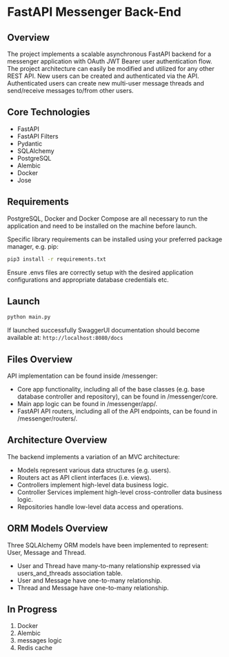 # FastAPI Messenger Back-End 

## Overview

The project implements a scalable asynchronous FastAPI backend for a messenger application with OAuth JWT Bearer user authentication flow. The project architecture can easily be modified and utilized for any other REST API. New users can be created and authenticated via the API. Authenticated users can create new multi-user message threads and send/receive messages to/from other users. 

## Core Technologies

- FastAPI
- FastAPI Filters
- Pydantic
- SQLAlchemy
- PostgreSQL
- Alembic
- Docker 
- Jose

## Requirements

PostgreSQL, Docker and Docker Compose are all necessary to run the application and need to be installed on the machine before launch.

Specific library requirements can be installed using your preferred package manager, e.g. pip:

```bash
pip3 install -r requirements.txt
```

Ensure .envs files are correctly setup with the desired application configurations and appropriate database credentials etc.

## Launch

```bash
python main.py
```

If launched successfully SwaggerUI documentation should become available at: `http://localhost:8080/docs`

## Files Overview 

API implementation can be found inside /messenger:

- Core app functionality, including all of the base classes (e.g. base database controller and repository), can be found in /messenger/core.
- Main app logic can be found in /messenger/app/.
- FastAPI API routers, including all of the API endpoints, can be found in /messenger/routers/.

## Architecture Overview 

The backend implements a variation of an MVC architecture:

- Models represent various data structures (e.g. users).
- Routers act as API client interfaces (i.e. views).
- Controllers implement high-level data business logic.
- Controller Services implement high-level cross-controller data business logic.
- Repositories handle low-level data access and operations.

## ORM Models Overview 

Three SQLAlchemy ORM models have been implemented to represent: User, Message and Thread.

- User and Thread have many-to-many relationship expressed via users_and_threads association table.
- User and Message have one-to-many relationship.
- Thread and Message have one-to-many relationship.


## In Progress

1. Docker
2. Alembic 
3. messages logic
4. Redis cache
